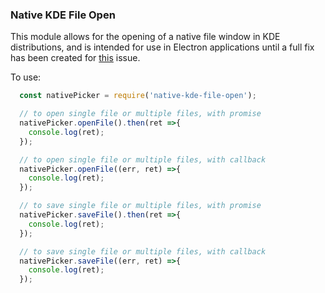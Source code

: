 ### Native KDE File Open

This module allows for the opening of a native file window in KDE distributions, and is intended for use in Electron applications until a
full fix has been created for [this](https://github.com/electron/electron/issues/2911) issue.

To use:

```javascript
  const nativePicker = require('native-kde-file-open');

  // to open single file or multiple files, with promise
  nativePicker.openFile().then(ret =>{
    console.log(ret);
  });

  // to open single file or multiple files, with callback
  nativePicker.openFile((err, ret) =>{
    console.log(ret);
  });

  // to save single file or multiple files, with promise
  nativePicker.saveFile().then(ret =>{
    console.log(ret);
  });

  // to save single file or multiple files, with callback
  nativePicker.saveFile((err, ret) =>{
    console.log(ret);
  });
```
